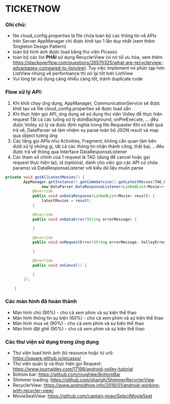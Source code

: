 # TICKETNOW


### Ghi chú:
* file cloud_config.properties là file chứa toàn bộ các thông tin về APIs trên Server
AppManager chỉ được khởi tạo 1 lần duy nhất (xem thêm Singleton Design Pattern)
* toàn bộ hình ảnh được load bằng thư viện Picasso
* toàn bộ các list **PHẢI** sử dụng RecyclerView (vì nó tối ưu hóa, xem thêm https://stackoverflow.com/questions/26570325/what-are-recyclerview-advantages-compared-to-listview). Tuy việc implement nó phức tạp hơn ListView nhưng về performance thì nó lại tốt hơn ListView
* Vui lòng tái sử dụng càng nhiều càng tốt, tránh duplicate code

### Flow xử lý API:
1. Khi khởi chạy ứng dụng, AppManager, CommunicationService sẽ được khởi tạo và file cloud_config.properties sẽ được load sẵn
2. Khi thực hiện gọi API, ứng dụng sẽ sử dụng thư viện Volley để thực hiện request
  Tất cả các luồng xử lý doInBackground, onPreExecute, ... đều được Volley xử lý và được định nghĩa trong file Requester
  Khi có kết quả trả về, DataParser sẽ làm nhiệm vụ parse toàn bộ JSON result và map qua object tương ứng
3. Các tầng gọi APIs như Activities, Fragment, không cần quan tâm bên dưới xử lý những gì, tất cả các thông tin nhận thành công, thất bại, .. đều được trả về thông qua Interface DataResponseListener
4. Các tham số chính của 1 request là TAG (dùng để cancel hoặc gọi request thực hiện lại), id (optional, dành cho việc gọi các API có chứa params) và DataResponseListener với kiểu dữ liệu muốn parse


```java
private void getAllLatestMovies() {
        AppManager.getInstance().getCommService().getLatestMovies(TAG_LATEST_MOVIES,
                new DataParser.DataResponseListener<LinkedList<Movie>>() {
            @Override
            public void onDataResponse(LinkedList<Movie> result) {
                latestMovies = result;
            }

            @Override
            public void onDataError(String errorMessage) {

            }

            @Override
            public void onRequestError(String errorMessage, VolleyError volleyError) {

            }

            @Override
            public void onCancel() {

            }
        });

    }
```

### Các màn hình đã hoàn thành
* Màn hình chủ (90%) - cho cả xem phim và sự kiện thể thao
* Màn hình thông tin sự kiện (60%) - cho cả xem phim và sự kiện thể thao
* Màn hình mua vé (90%) - cho cả xem phim và sự kiện thể thao
* Màn hình đặt ghế (90%) - cho cả xem phim và sự kiện thể thao

### Các thư viện sử dụng trong ứng dụng
* Thư viện load hình ảnh (từ resource hoặc từ url): https://square.github.io/picasso/
* Thư viện quản lý và thực hiện gọi Request: https://www.journaldev.com/17198/android-volley-tutorial
* Bottom bar: https://github.com/roughike/BottomBar
* Shimmer loading: https://github.com/sharish/ShimmerRecyclerView
* RecyclerView: https://www.androidhive.info/2016/01/android-working-with-recycler-view/
* MovieSeatView: https://github.com/captain-miao/SelectMovieSeat
